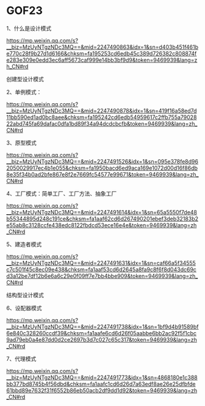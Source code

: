 # GOF23
1、什么是设计模式

https://mp.weixin.qq.com/s?__biz=MzUyNTgzNDc3MQ==&mid=2247490863&idx=1&sn=d403b451f461be770c28f9b27d1d6166&chksm=fa195253cd6edb45c389d726382c808874fe283e309e0edd3ec6aff5673caf999e14bb3bf9d9&token=9469939&lang=zh_CN#rd

创建型设计模式

2、单例模式：

https://mp.weixin.qq.com/s?__biz=MzUyNTgzNDc3MQ==&mid=2247490878&idx=1&sn=419f16a58ed7d11bb590ed1ad0bc8aee&chksm=fa195242cd6edb54959617c2ffb755a7902822abd745fa69dafac0dfa1bd89f34a94dcdcbcfb&token=9469939&lang=zh_CN#rd

3、原型模式

https://mp.weixin.qq.com/s?__biz=MzUyNTgzNDc3MQ==&mid=2247491526&idx=1&sn=095e378fe8d962050029917ec4b1e055&chksm=fa1950bacd6ed9aca169e1072d00d16f86db8e35f34b0ad2bfe867e8f2e7669fc54577e99671&token=9469939&lang=zh_CN#rd

4、工厂模式：简单工厂、工厂方法、抽象工厂

https://mp.weixin.qq.com/s?__biz=MzUyNTgzNDc3MQ==&mid=2247491614&idx=1&sn=65a5550f7de48b55344895d248c191ce&chksm=fa1aaf62cd6d267490201ebef3deb32183b2e55ab8c3128ccfe438edc8122fbdcd53ece16e4e&token=9469939&lang=zh_CN#rd

5、建造者模式

https://mp.weixin.qq.com/s?__biz=MzUyNTgzNDc3MQ==&mid=2247491631&idx=1&sn=caf66a5f34555c7c501f45c8ec09e438&chksm=fa1aaf53cd6d2645a8fa9c8f6f8d043dc69cd3a12be7df12b6e6a6c29e0f09ff7e7bb4bbe909&token=9469939&lang=zh_CN#rd

结构型设计模式

6、设配器模式

https://mp.weixin.qq.com/s?__biz=MzUyNTgzNDc3MQ==&mid=2247491738&idx=1&sn=1bf9d4b91589bf6e840c328260ccdf39&chksm=fa1aafe6cd6d26f05aabbe6bb2ac92f5f1cbc9ad79eb0a4e87dd0d2ce2697b3d7c027c65c317&token=9469939&lang=zh_CN#rd

7、代理模式

https://mp.weixin.qq.com/s?__biz=MzUyNTgzNDc3MQ==&mid=2247491773&idx=1&sn=4868180e1c388bb377bd8745b4f56dbd&chksm=fa1aafc1cd6d26d7a63edf8ae26e25dfbfde61bbd89e7632f31f6552b86eb50acb2df9dd1d92&token=9469939&lang=zh_CN#rd
